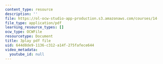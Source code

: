 ```yaml
---
content_type: resource
description: ''
file: https://ol-ocw-studio-app-production.s3.amazonaws.com/courses/14-01sc-principles-of-microeconomics-fall-2011/644d8de91136c312a14f275fafece644_qRkAq_G_9cs.pdf
file_type: application/pdf
learning_resource_types: []
ocw_type: OCWFile
resourcetype: Document
title: 3play pdf file
uid: 644d8de9-1136-c312-a14f-275fafece644
video_metadata:
  youtube_id: null
---
```

